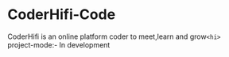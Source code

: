 # CoderHifi-Code
CoderHifi is an online platform coder to meet,learn and grow`<hi>`
<br>project-mode:- In development
